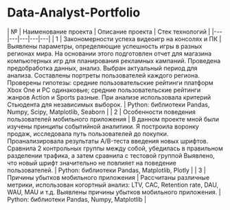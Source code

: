 # Data-Analyst-Portfolio

| № | Наименование проекта | Описание проекта | Стек технологий |
|---|---|---|---|---|
| 1 | Закономерности успеха видеоигр на консолях и ПК | Выявлены параметры, определяющие успешность игры в разных регионах мира. На
основании этого подготовлен отчет для магазина компьютерных игр для планирования
рекламных кампаний. Проведена предобработка данных, анализ. Выбран актуальный
период для анализа. Составлены портреты пользователей каждого региона. Проверены
гипотезы: средние пользовательские рейтинги платформ Xbox One и PC одинаковые;
средние пользовательские рейтинги жанров Action и Sports разные. При анализе использовала критерий Стьюдента для независимых выборок. | Python: библиотеки Pandas, Numpy, Scipy, Matplotlib, Seaborn |
| 2 | Особенности поведения пользователей мобильного приложения | В данном проекте мной были изучены принципы событийной аналитики. Я построила
воронку продаж, исследовала путь пользователей до покупки. Проанализировала
результаты A/B-теста введения новых шрифтов. Сравнила 2 контрольных группы между
собой, убедилась в правильном разделении трафика, а затем сравнила с тестовой группой
Выявлено, что новый шрифт значительно не повлияет на поведение пользователей. | Python: библиотеки Pandas, Matplotlib, Plotly |
| 3 | Причины убытков мобильного приложения | Рассчитаны различные метрики, использован когортный анализ: LTV, CAC, Retention rate, DAU, WAU, MAU и т.д. Выявлены причины убытков мобильного приложения. | Python: библиотеки Pandas, Numpy, Matplotlib |
